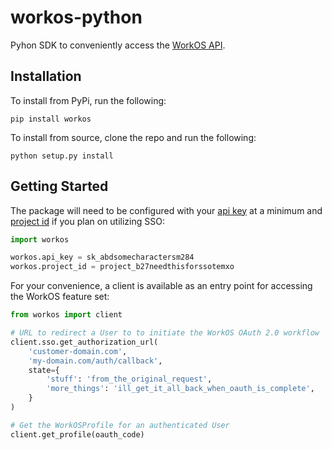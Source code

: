 # workos-python

Pyhon SDK to conveniently access the [WorkOS API](https://workos.com).

## Installation

To install from PyPi, run the following:
```
pip install workos
```

To install from source, clone the repo and run the following:
```
python setup.py install
```

## Getting Started

The package will need to be configured with your [api key](https://dashboard.workos.com/api-keys) at a minimum and [project id](https://dashboard.workos.com/sso/configuration) if you plan on utilizing SSO:
```python
import workos

workos.api_key = sk_abdsomecharactersm284
workos.project_id = project_b27needthisforssotemxo
```

For your convenience, a client is available as an entry point for accessing the WorkOS feature set:
```python
from workos import client

# URL to redirect a User to to initiate the WorkOS OAuth 2.0 workflow
client.sso.get_authorization_url(
    'customer-domain.com',
    'my-domain.com/auth/callback',
    state={
        'stuff': 'from_the_original_request',
        'more_things': 'ill_get_it_all_back_when_oauth_is_complete',
    }
)

# Get the WorkOSProfile for an authenticated User
client.get_profile(oauth_code)
```